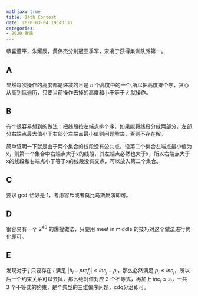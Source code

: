 ```yaml
---
mathjax: true
title: 14th Contest
date: 2020-03-04 19:43:33
categories:
- 2020 春季
---
```


恭喜董平，朱耀辰，黄伟杰分别冠亚季军，宋凌宁获得集训队外第一。

## A

显然每次操作的高度都是递减的且是 $n$ 个高度中的一个,所以把高度排个序，贪心从高到低遍历，只要当前操作去掉的高度和小于等于 $k$ 就操作。

## B

有个很容易想到的做法：把线段按左端点排个序，如果能将线段分成两部分，左部分右端点最大值小于右部分左端点最小值则问题解决，否则不存在解。

简单证明一下就是由于两个集合的线段没有公共点，设第二个集合左端点最小值为x，则第一个集合中右端点大于x的线段，其左端点必然也大于x，所以右端点大于x的线段和右端点小于等于x的线段没有交点，可以放入第二个集合。

## C

要求 $\gcd$ 恰好是 $1$，考虑容斥或者莫比乌斯反演即可。

## D

很容易有一个 $2^{40}$ 的爆搜做法，只要用 meet in middle 的技巧对这个做法进行优化即可。

## E

发现对于 $j$ 只要存在 $i$ 满足 $|b_i-pref_j|\le inc_j-p_i$，那么必然满足 $p_i\le inc_j$，所以后一个约束关系可以去掉，那么绝对值对应 $2$ 个不等式，再加上 $inc_j\le s_i$，一共 $3$ 个不等式的约束，是个典型的三维偏序问题，cdq分治即可。
